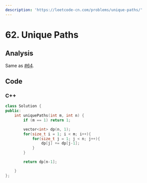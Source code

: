 ```yaml
---
description: 'https://leetcode-cn.com/problems/unique-paths/'
---
```


# 62. Unique Paths

## Analysis

Same as [\#64](64.-minimum-path-sum.md).

## Code

### C++ 

```cpp
class Solution {
public:
    int uniquePaths(int m, int n) {
        if (m == 1) return 1;

        vector<int> dp(n, 1);
        for(size_t i = 1; i < m; i++){
            for(size_t j = 1; j < n; j++){
                dp[j] += dp[j-1];    
            }
        }

        return dp[n-1];

    }
};
```

